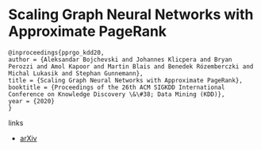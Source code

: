 # Scaling Graph Neural Networks with Approximate PageRank

```
@inproceedings{pprgo_kdd20,
author = {Aleksandar Bojchevski and Johannes Klicpera and Bryan Perozzi and Amol Kapoor and Martin Blais and Benedek Rózemberczki and Michal Lukasik and Stephan Gunnemann},
title = {Scaling Graph Neural Networks with Approximate PageRank},
booktitle = {Proceedings of the 26th ACM SIGKDD International Conference on Knowledge Discovery \&\#38; Data Mining (KDD)},
year = {2020}
}
```

links
- [arXiv](https://arxiv.org/abs/2007.01570)
